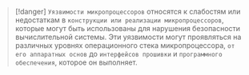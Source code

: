 
> [!danger] 
> `Уязвимости микропроцессоров` относятся к слабостям или недостаткам в `конструкции или реализации микропроцессоров`, которые могут быть использованы для нарушения безопасности вычислительной системы. Эти уязвимости могут проявляться на различных уровнях операционного стека микропроцессора, `от его аппаратных основ` до `интерфейсов прошивки` и `программного обеспечения`, которое он выполняет.
